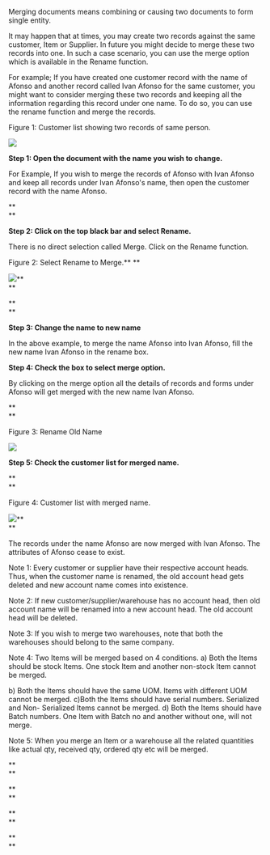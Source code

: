 Merging documents means combining or causing two documents to form single
entity.  

  

It may happen that at times, you may create two records against the same
customer, Item or Supplier. In future you might decide to merge these two
records into one. In such a case scenario, you can use the merge option which
is available in the Rename function.

  

For example; If you have created one customer record with the name of Afonso
and another record called Ivan Afonso for the same customer, you might want to
consider merging these two records and keeping all the information  regarding
this record under one name. To do so, you can use the rename function and
merge the records.

  

Figure 1: Customer list showing two records of same person.

![](assets/frappe_io/images/erpnext/merging-documents.png)  

  

**Step 1: Open the document with the name you wish to change.**

For Example, If you wish to merge the records of Afonso with Ivan Afonso and
keep all records under Ivan Afonso's name, then open the customer record with
the name Afonso.

**  
**

**Step 2: Click on the top black bar and select Rename.**

There is no direct selection called Merge. Click on the Rename function.

  

Figure 2: Select Rename to Merge.** **  

![](assets/frappe_io/images/erpnext/merging-documents-1.png)**  
**

**  
**

**Step 3: Change the name to new name**

In the above example, to merge the name Afonso into Ivan Afonso, fill the new
name Ivan Afonso in the rename box.

  

**Step  4: Check the box to select merge option.**

By clicking on the merge option all the details of records and forms under
Afonso will get merged with the new name Ivan Afonso.

**  
**

Figure 3: Rename Old Name  

![](assets/frappe_io/images/erpnext/merging-documents-2.png)  

  

**Step 5: Check the customer list for merged name.**

**  
**

Figure 4: Customer list with merged name.

![](assets/frappe_io/images/erpnext/merging-documents-3.png)**  
**

  

  

The records under the name Afonso are now merged with Ivan Afonso. The
attributes of Afonso  cease to exist.  

  

Note 1: Every customer or supplier have their respective account heads. Thus,
when the customer name is renamed, the old account head gets deleted and new
account name comes into existence.

Note 2: If new customer/supplier/warehouse has no account head, then old
account name will be renamed into a new account head. The old account head
will be deleted.

Note 3: If you wish to merge two warehouses, note that both the warehouses
should belong to the same company.

Note 4: Two Items will be merged based on 4 conditions. a) Both the Items
should be stock Items. One stock Item and another non-stock Item cannot be
merged.

b) Both the Items should have the same UOM. Items with different UOM cannot be
merged. c)Both the Items should have serial numbers. Serialized and Non-
Serialized Items cannot be merged. d) Both the Items should have Batch
numbers. One Item with Batch no and another without one, will not merge.

Note 5: When you merge an Item or a warehouse all the related quantities like
actual qty, received qty, ordered qty etc will be merged.

  

  

  

  

  

  

  

**  
**

**  
**

**  
**

**  
**

  

  

  

  

